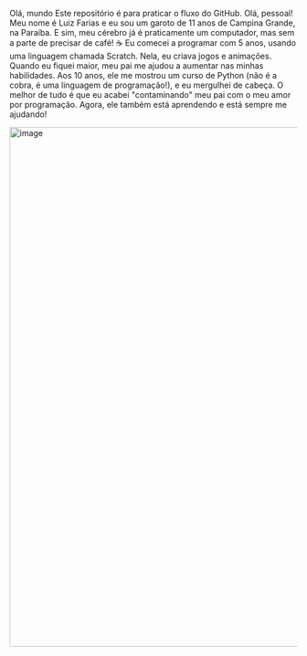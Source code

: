 Olá, mundo
Este repositório é para praticar o fluxo do GitHub.
Olá, pessoal! Meu nome é Luiz Farias e eu sou um garoto de 11 anos de Campina Grande, na Paraíba. E sim, meu cérebro já é praticamente um computador, mas sem a parte de precisar de café! ☕ Eu comecei a programar com 5 anos, usando uma linguagem chamada Scratch.
Nela, eu criava jogos e animações. Quando eu fiquei maior, meu pai me ajudou a aumentar nas minhas habilidades. Aos 10 anos, ele me mostrou um curso de Python (não é a cobra, é uma linguagem de programação!), e eu mergulhei de cabeça.
O melhor de tudo é que eu acabei "contaminando" meu pai com o meu amor por programação. Agora, ele também está aprendendo e está sempre me ajudando!

<img width="1600" height="910" alt="image" src="https://github.com/user-attachments/assets/6513c338-94b2-493a-931c-4b69083cf87b" />
